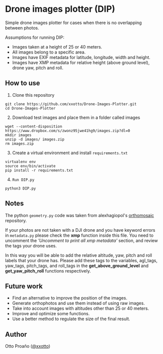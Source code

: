 # Drone images plotter (DIP)
Simple drone images plotter for cases when there is no overlapping between photos.

Assumptions for running DIP:

- Images taken at a height of 25 or 40 meters.
- All images belong to a specific area.
- Images have EXIF metadata for latitude, longitude, width and height.
- Images have XMP metadata for relative height (above ground level), drone yaw, pitch and roll.

## How to use
1. Clone this repository
```
git clone https://github.com/xxotto/Drone-Images-Plotter.git
cd Drone-Images-Plotter
```

2. Download test images and place them in a folder called images
```
wget --content-disposition https://www.dropbox.com/s/zwonz95jwe41hg9/images.zip?dl=0
mkdir images
unzip -d images/ images.zip
rm images.zip
```

3. Create a virtual environment and install `requirements.txt`
```
virtualenv env
source env/bin/activate
pip install -r requirements.txt
```

4. `Run DIP.py`
```
python3 DIP.py 
```

## Notes
The python `geometry.py` code was taken from alexhagiopol's [orthomosaic](https://github.com/alexhagiopol/orthomosaic) repository.

If your photos are not taken with a DJI drone and you have keyword errors in `metadata.py` please check the **xmp** function inside this file. You need to uncomment the *'Uncomment to print all xmp metadata'* section, and review the tags your drone uses.

In this way you will be able to add the relative altitude, yaw, pitch and roll labels that your drone has. Please add these tags to the variables, agl_tags, yaw_tags, pitch_tags, and roll_tags in the **get_above_ground_level** and **get_yaw_pitch_roll** functions respectively.

## Future work

- Find an alternative to improve the position of the images.
- Generate orthophotos and use them instead of using raw images.
- Take into account images with altitudes other than 25 or 40 meters.
- Improve and optimize some functions.
- Use a better method to regulate the size of the final result.

## Author

Otto Proaño ([@xxotto](https://github.com/xxotto))